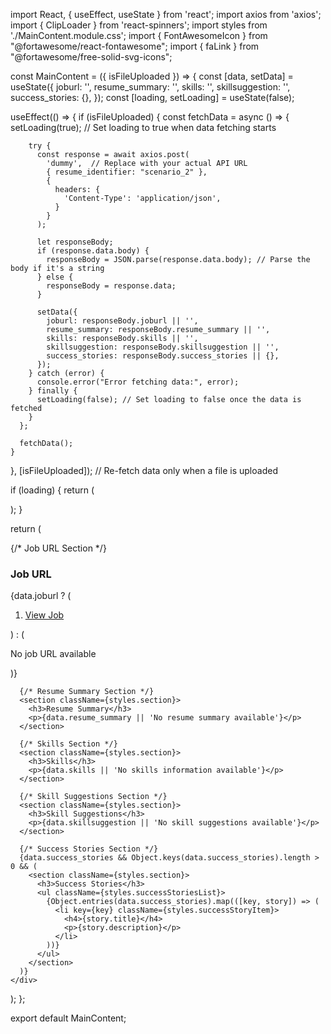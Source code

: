 import React, { useEffect, useState } from 'react';
import axios from 'axios';
import { ClipLoader } from 'react-spinners';
import styles from './MainContent.module.css';
import { FontAwesomeIcon } from "@fortawesome/react-fontawesome";
import { faLink } from "@fortawesome/free-solid-svg-icons";

const MainContent = ({ isFileUploaded }) => {
  const [data, setData] = useState({
    joburl: '',
    resume_summary: '',
    skills: '',
    skillsuggestion: '',
    success_stories: {},
  });
  const [loading, setLoading] = useState(false);

  useEffect(() => {
    if (isFileUploaded) {
      const fetchData = async () => {
        setLoading(true); // Set loading to true when data fetching starts

        try {
          const response = await axios.post(
            'dummy',  // Replace with your actual API URL
            { resume_identifier: "scenario_2" },
            {
              headers: {
                'Content-Type': 'application/json',
              }
            }
          );

          let responseBody;
          if (response.data.body) {
            responseBody = JSON.parse(response.data.body); // Parse the body if it's a string
          } else {
            responseBody = response.data;
          }

          setData({
            joburl: responseBody.joburl || '',
            resume_summary: responseBody.resume_summary || '',
            skills: responseBody.skills || '',
            skillsuggestion: responseBody.skillsuggestion || '',
            success_stories: responseBody.success_stories || {},
          });
        } catch (error) {
          console.error("Error fetching data:", error);
        } finally {
          setLoading(false); // Set loading to false once the data is fetched
        }
      };

      fetchData();
    }
  }, [isFileUploaded]); // Re-fetch data only when a file is uploaded

  if (loading) {
    return (
      <div className={styles.spinnerContainer}>
        <ClipLoader color="#36d7b7" loading={loading} size={50} />
      </div>
    );
  }

  return (
    <div className={styles.mainContent}>
      {/* Job URL Section */}
      <section className={styles.section}>
        <h3>Job URL</h3>
        {data.joburl ? (
          <ol className={styles.jobUrlList}>
            <li>
              <a href={data.joburl} target="_blank" rel="noopener noreferrer">
                <FontAwesomeIcon icon={faLink} className={styles.icon}/> View Job
              </a>
            </li>
          </ol>
        ) : (
          <p>No job URL available</p>
        )}
      </section>

      {/* Resume Summary Section */}
      <section className={styles.section}>
        <h3>Resume Summary</h3>
        <p>{data.resume_summary || 'No resume summary available'}</p>
      </section>

      {/* Skills Section */}
      <section className={styles.section}>
        <h3>Skills</h3>
        <p>{data.skills || 'No skills information available'}</p>
      </section>

      {/* Skill Suggestions Section */}
      <section className={styles.section}>
        <h3>Skill Suggestions</h3>
        <p>{data.skillsuggestion || 'No skill suggestions available'}</p>
      </section>

      {/* Success Stories Section */}
      {data.success_stories && Object.keys(data.success_stories).length > 0 && (
        <section className={styles.section}>
          <h3>Success Stories</h3>
          <ul className={styles.successStoriesList}>
            {Object.entries(data.success_stories).map(([key, story]) => (
              <li key={key} className={styles.successStoryItem}>
                <h4>{story.title}</h4>
                <p>{story.description}</p>
              </li>
            ))}
          </ul>
        </section>
      )}
    </div>
  );
};

export default MainContent;
